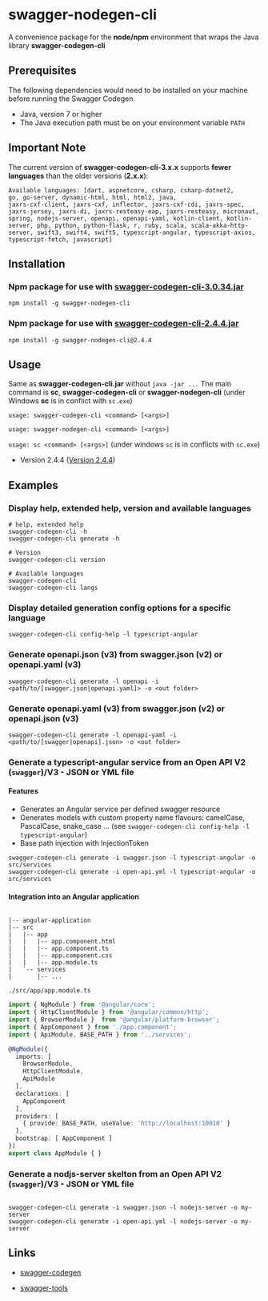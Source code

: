 # swagger-nodegen-cli

A convenience package for the **node/npm** environment that wraps the Java library 
**swagger-codegen-cli**

## Prerequisites

The following dependencies would need to be installed on your machine before running the Swagger Codegen.

- Java, version 7 or higher
- The Java execution path must be on your environment variable `PATH`

## Important Note
The current version of **swagger-codegen-cli-3.x.x** supports **fewer languages** ​​than the older versions (**2.x.x**):

```console
Available languages: [dart, aspnetcore, csharp, csharp-dotnet2, 
go, go-server, dynamic-html, html, html2, java, 
jaxrs-cxf-client, jaxrs-cxf, inflector, jaxrs-cxf-cdi, jaxrs-spec, jaxrs-jersey, jaxrs-di, jaxrs-resteasy-eap, jaxrs-resteasy, micronaut, spring, nodejs-server, openapi, openapi-yaml, kotlin-client, kotlin-server, php, python, python-flask, r, ruby, scala, scala-akka-http-server, swift3, swift4, swift5, typescript-angular, typescript-axios, typescript-fetch, javascript]
```

## Installation

### Npm package for use with [swagger-codegen-cli-3.0.34.jar](https://repo1.maven.org/maven2/io/swagger/codegen/v3/swagger-codegen-cli/3.0.34/swagger-codegen-cli-3.0.34.jar)

`npm install -g swagger-nodegen-cli`

### Npm package for use with [swagger-codegen-cli-2.4.4.jar](http://repo1.maven.org/maven2/io/swagger/swagger-codegen-cli/2.4.4/swagger-codegen-cli-2.4.4.jar)

`npm install -g swagger-nodegen-cli@2.4.4`

## Usage
Same as **swagger-codegen-cli.jar** without `java -jar ...`
The main command is **sc**, **swagger-codegen-cli** or **swagger-nodegen-cli** (under Windows **sc** is in conflict with `sc.exe`)

`usage: swagger-codegen-cli <command> [<args>]`

`usage: swagger-nodegen-cli <command> [<args>]`

`usage: sc <command> [<args>]` (under windows `sc` is in conflicts with `sc.exe`)

- Version 2.4.4 ([Version 2.4.4](https://www.npmjs.com/package/swagger-nodegen-cli/v/2.4.4))

## Examples

### Display help, extended help, version and available languages

```console
# help, extended help
swagger-codegen-cli -h
swagger-codegen-cli generate -h

# Version
swagger-codegen-cli version

# Available languages
swagger-codegen-cli
swagger-codegen-cli langs

```

### Display detailed generation config options for a specific language

```console
swagger-codegen-cli config-help -l typescript-angular
```

### Generate openapi.json (v3) from swagger.json (v2) or openapi.yaml (v3)

```console
swagger-codegen-cli generate -l openapi -i <path/to/[swagger.json|openapi.yaml]> -o <out folder>

```

### Generate openapi.yaml (v3) from swagger.json (v2) or openapi.json (v3)

```console
swagger-codegen-cli generate -l openapi-yaml -i <path/to/[swagger|openapi].json> -o <out folder>

```

### Generate a typescript-angular service from an Open API V2 (`swagger`)/V3 - JSON or YML file

#### Features

- Generates an Angular service per defined swagger resource
- Generates models with custom property name flavours: camelCase, PascalCase, snake_case ... (see `swagger-codegen-cli config-help -l typescript-angular`)
- Base path injection with InjectionToken

```console
swagger-codegen-cli generate -i swagger.json -l typescript-angular -o src/services
swagger-codegen-cli generate -i open-api.yml -l typescript-angular -o src/services
```

#### Integration into an Angular application

```tree

|-- angular-application
|-- src
|   |-- app
|   |   |-- app.component.html
|   |   |-- app.component.ts
|   |   |-- app.component.css
|   |   |-- app.module.ts
|   `-- services
|       |-- ...

```

`./src/app/app.module.ts`

```typescript
import { NgModule } from '@angular/core';
import { HttpClientModule } from '@angular/common/http';
import { BrowserModule }  from '@angular/platform-browser';
import { AppComponent } from './app.component';
import { ApiModule, BASE_PATH } from '../services';

@NgModule({
  imports: [
    BrowserModule,
    HttpClientModule,
    ApiModule
  ],
  declarations: [
    AppComponent
  ],
  providers: [
    { provide: BASE_PATH, useValue: 'http://localhost:10010' }
  ],
  bootstrap: [ AppComponent ]
})
export class AppModule { }
```

### Generate a nodjs-server skelton from an Open API V2 (`swagger`)/V3 - JSON or YML file

```console

swagger-codegen-cli generate -i swagger.json -l nodejs-server -o my-server
swagger-codegen-cli generate -i open-api.yml -l nodejs-server -o my-server

```

## Links

- [swagger-codegen](https://github.com/swagger-api/swagger-codegen)

- [swagger-tools](https://swagger.io/docs/swagger-tools/)